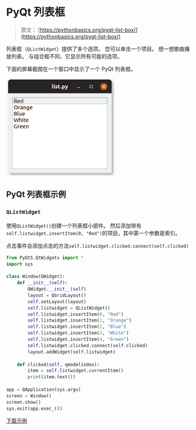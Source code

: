# PyQt 列表框

> 原文： [https://pythonbasics.org/pyqt-list-box/](https://pythonbasics.org/pyqt-list-box/)

列表框（`QListWidget`）提供了多个选项。 您可以单击一个项目。 想一想歌曲播放列表。 与组合框不同，它显示所有可能的选项。

下面的屏幕截图在一个窗口中显示了一个 PyQt 列表框。

![pyqt listbox](img/e9d04a97c37222a7c48d0730bf3dcc10.jpg)




## PyQt 列表框示例

### `QListWidget`

使用`QListWidget()`创建一个列表框小部件。 然后添加带有`self.listwidget.insertItem(0, "Red")`的项目，其中第一个参数是索引。

点击事件会添加点击的方法`self.listwidget.clicked.connect(self.clicked)`

```py
from PyQt5.QtWidgets import *
import sys

class Window(QWidget):
    def __init__(self):
        QWidget.__init__(self)
        layout = QGridLayout()
        self.setLayout(layout)
        self.listwidget = QListWidget()
        self.listwidget.insertItem(0, "Red")
        self.listwidget.insertItem(1, "Orange")
        self.listwidget.insertItem(2, "Blue")
        self.listwidget.insertItem(3, "White")
        self.listwidget.insertItem(4, "Green")
        self.listwidget.clicked.connect(self.clicked)
        layout.addWidget(self.listwidget)

    def clicked(self, qmodelindex):
        item = self.listwidget.currentItem()
        print(item.text())

app = QApplication(sys.argv)
screen = Window()
screen.show()
sys.exit(app.exec_())

```

[下载示例](https://gum.co/pysqtsamples)